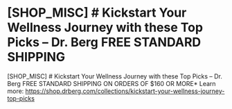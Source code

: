 # [SHOP_MISC] # Kickstart Your Wellness Journey with these Top Picks – Dr. Berg FREE STANDARD SHIPPING

[SHOP_MISC] # Kickstart Your Wellness Journey with these Top Picks – Dr. Berg FREE STANDARD SHIPPING ON ORDERS OF $160 OR MORE\*
Learn more: https://shop.drberg.com/collections/kickstart-your-wellness-journey-top-picks
